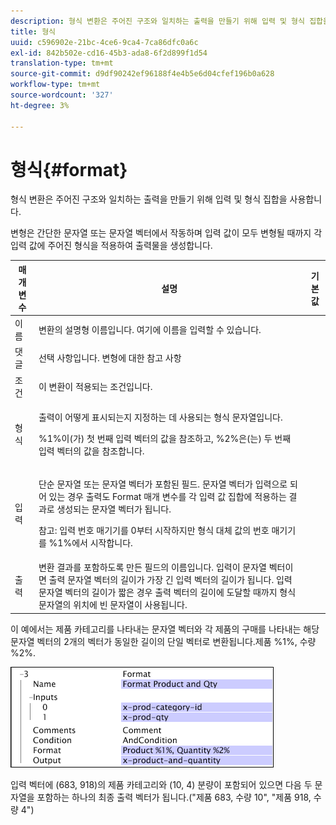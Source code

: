 ```yaml
---
description: 형식 변환은 주어진 구조와 일치하는 출력을 만들기 위해 입력 및 형식 집합을 사용합니다.
title: 형식
uuid: c596902e-21bc-4ce6-9ca4-7ca86dfc0a6c
exl-id: 842b502e-cd16-45b3-ada8-6f2d899f1d54
translation-type: tm+mt
source-git-commit: d9df90242ef96188f4e4b5e6d04cfef196b0a628
workflow-type: tm+mt
source-wordcount: '327'
ht-degree: 3%

---
```


# 형식{#format}

형식 변환은 주어진 구조와 일치하는 출력을 만들기 위해 입력 및 형식 집합을 사용합니다.

변형은 간단한 문자열 또는 문자열 벡터에서 작동하며 입력 값이 모두 변형될 때까지 각 입력 값에 주어진 형식을 적용하여 출력물을 생성합니다.

<table id="table_3953C993167248AA9A47964A51C4AB5D"> 
 <thead> 
  <tr> 
   <th colname="col1" class="entry"> 매개 변수 </th> 
   <th colname="col2" class="entry"> 설명 </th> 
   <th colname="col3" class="entry"> 기본값 </th> 
  </tr> 
 </thead>
 <tbody> 
  <tr> 
   <td colname="col1"> 이름 </td> 
   <td colname="col2"> 변환의 설명형 이름입니다. 여기에 이름을 입력할 수 있습니다. </td> 
   <td colname="col3"></td> 
  </tr> 
  <tr> 
   <td colname="col1"> 댓글 </td> 
   <td colname="col2"> 선택 사항입니다. 변형에 대한 참고 사항 </td> 
   <td colname="col3"></td> 
  </tr> 
  <tr> 
   <td colname="col1"> 조건 </td> 
   <td colname="col2"> 이 변환이 적용되는 조건입니다. </td> 
   <td colname="col3"></td> 
  </tr> 
  <tr> 
   <td colname="col1"> 형식 </td> 
   <td colname="col2"> <p>출력이 어떻게 표시되는지 지정하는 데 사용되는 형식 문자열입니다. </p> <p> %1%이(가) 첫 번째 입력 벡터의 값을 참조하고, %2%은(는) 두 번째 입력 벡터의 값을 참조합니다. </p> </td> 
   <td colname="col3"></td> 
  </tr> 
  <tr> 
   <td colname="col1"> 입력 </td> 
   <td colname="col2"> <p>단순 문자열 또는 문자열 벡터가 포함된 필드. 문자열 벡터가 입력으로 되어 있는 경우 출력도 <span class="wintitle"> Format</span> 매개 변수를 각 입력 값 집합에 적용하는 결과로 생성되는 문자열 벡터가 됩니다. </p> <p> <p>참고: 입력 번호 매기기를 0부터 시작하지만 형식 대체 값의 번호 매기기를 %1%에서 시작합니다. </p> </p> </td> 
   <td colname="col3"></td> 
  </tr> 
  <tr> 
   <td colname="col1"> 출력 </td> 
   <td colname="col2"> 변환 결과를 포함하도록 만든 필드의 이름입니다. 입력이 문자열 벡터이면 출력 문자열 벡터의 길이가 가장 긴 입력 벡터의 길이가 됩니다. 입력 문자열 벡터의 길이가 짧은 경우 출력 벡터의 길이에 도달할 때까지 형식 문자열의 위치에 빈 문자열이 사용됩니다. </td> 
   <td colname="col3"></td> 
  </tr> 
 </tbody> 
</table>

이 예에서는 제품 카테고리를 나타내는 문자열 벡터와 각 제품의 구매를 나타내는 해당 문자열 벡터의 2개의 벡터가 동일한 길이의 단일 벡터로 변환됩니다.제품 %1%, 수량 %2%.

![](assets/cfg_TransformationType_Format.png)

입력 벡터에 (683, 918)의 제품 카테고리와 (10, 4) 분량이 포함되어 있으면 다음 두 문자열을 포함하는 하나의 최종 출력 벡터가 됩니다.(&quot;제품 683, 수량 10&quot;, &quot;제품 918, 수량 4&quot;)
